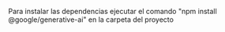 Para instalar las dependencias ejecutar el comando "npm install @google/generative-ai" en la carpeta del proyecto
